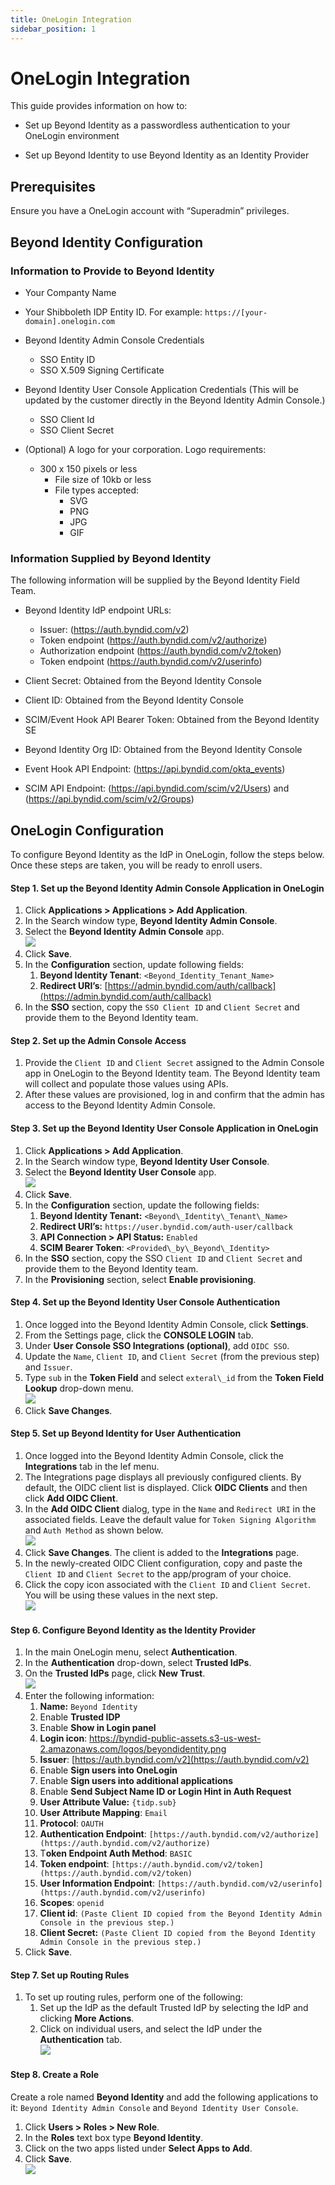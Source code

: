 ```yaml
---
title: OneLogin Integration
sidebar_position: 1
---
```


OneLogin Integration
====================

This guide provides information on how to:

*   Set up Beyond Identity as a passwordless authentication to your OneLogin environment
    
*   Set up Beyond Identity to use Beyond Identity as an Identity Provider
    

Prerequisites
-------------

Ensure you have a OneLogin account with “Superadmin” privileges.


Beyond Identity Configuration
-----------------------------
### Information to Provide to Beyond Identity
*	Your Companty Name

*	Your Shibboleth IDP Entity ID. For example: `https://[your-domain].onelogin.com`

*   Beyond Identity Admin Console Credentials
	*   SSO Entity ID
	*   SSO X.509 Signing Certificate 

*	Beyond Identity User Console Application Credentials (This will be updated by the customer directly in the Beyond Identity Admin Console.)
	*   SSO Client Id
	*   SSO Client Secret

*	(Optional) A logo for your corporation. Logo requirements:
	*   300 x 150 pixels or less
		*   File size of 10kb or less
		*   File types accepted:
			*   SVG
			*   PNG
			*   JPG
			*   GIF

### Information Supplied by Beyond Identity
The following information will be supplied by the Beyond Identity Field Team.
*	Beyond Identity IdP endpoint URLs:
	* Issuer: (https://auth.byndid.com/v2)
	* Token endpoint (https://auth.byndid.com/v2/authorize)
	* Authorization endpoint (https://auth.byndid.com/v2/token) 
	* Token endpoint (https://auth.byndid.com/v2/userinfo)

*	Client Secret:	Obtained from the Beyond Identity Console

*	Client ID: Obtained from the Beyond Identity Console

*	SCIM/Event Hook API Bearer Token: Obtained from the Beyond Identity SE

*	Beyond Identity Org ID:	Obtained from the Beyond Identity Console

*	Event Hook API Endpoint:	(https://api.byndid.com/okta_events)

*	SCIM API Endpoint:	(https://api.byndid.com/scim/v2/Users) and (https://api.byndid.com/scim/v2/Groups)


OneLogin Configuration
----------------------

To configure Beyond Identity as the IdP in OneLogin, follow the steps below. Once these steps are taken, you will be ready to enroll users.

#### Step 1. Set up the Beyond Identity Admin Console Application in OneLogin

1.  Click **Applications > Applications > Add Application**.
2.  In the Search window type, **Beyond Identity Admin Console**.
3.  Select the **Beyond Identity Admin Console** app.  
    ![](/images/Integrations/onelogin/add_bi_admin_console_onelogin.PNG)
4.  Click **Save**.
5.  In the **Configuration** section, update following fields:
    1.  **Beyond Identity Tenant**: `<Beyond_Identity_Tenant_Name>`
    2.  **Redirect URI’s**: [https://admin.byndid.com/auth/callback](https://admin.byndid.com/auth/callback)
6.  In the **SSO** section, copy the `SSO Client ID` and `Client Secret` and provide them to the Beyond Identity team.

#### Step 2. Set up the Admin Console Access

1.  Provide the `Client ID` and `Client Secret` assigned to the Admin Console app in OneLogin to the Beyond Identity team. The Beyond Identity team will collect and populate those values using APIs.  
2.  After these values are provisioned, log in and confirm that the admin has access to the Beyond Identity Admin Console. 

#### Step 3. Set up the Beyond Identity User Console Application in OneLogin

1.  Click **Applications > Add Application**.
2.  In the Search window type, **Beyond Identity User Console**.
3.  Select the **Beyond Identity User Console** app.  
    ![](/images/Integrations/onelogin/add_bi_user_console_onelogin.PNG)
4.  Click **Save**.
5.  In the **Configuration** section, update the following fields:
    1.  **Beyond Identity Tenant:** `<Beyond\_Identity\_Tenant\_Name>`
    2.  **Redirect URI’s:** `https://user.byndid.com/auth-user/callback`
    3.  **API Connection > API Status:** `Enabled`
    4.  **SCIM Bearer Token**: `<Provided\_by\_Beyond\_Identity>`
6.   In the **SSO** section, copy the SSO `Client ID` and `Client Secret` and provide them to the Beyond Identity team.
7.  In the **Provisioning** section, select **Enable provisioning**.

#### Step 4. Set up the Beyond Identity User Console Authentication

1.  Once logged into the Beyond Identity Admin Console, click **Settings**.
2.  From the Settings page, click the **CONSOLE LOGIN** tab.
3.  Under **User Console SSO Integrations (optional)**,  add `OIDC SSO`.
4.  Update the `Name`, `Client ID`, and `Client Secret` (from the previous step) and `Issuer`.
5.  Type `sub` in the **Token Field** and select `exteral\_id` from the **Token Field Lookup** drop-down menu.  
    ![](/images/Integrations/onelogin/edit_config_onelogin.PNG)
6.  Click **Save Changes**.

#### Step 5. Set up Beyond Identity for User Authentication

1.  Once logged into the Beyond Identity Admin Console, click the **Integrations** tab in the lef menu.
2.  The Integrations page displays all previously configured clients. By default, the OIDC client list is displayed. Click **OIDC Clients** and then click **Add OIDC Client**.
3.  In the **Add OIDC Client** dialog, type in the `Name` and `Redirect URI` in the associated fields. Leave the default value for `Token Signing Algorithm` and `Auth Method` as shown below.   
    ![](/images/Integrations/onelogin/add_oidc_client_onelogin.PNG)
4.  Click **Save Changes**. The client is added to the **Integrations** page.
5.  In the newly-created OIDC Client configuration, copy and paste the `Client ID` and `Client Secret` to the app/program of your choice.
6.  Click the copy icon associated with the `Client ID` and `Client Secret`. You will be using these values in the next step.  
    ![](/images/Integrations/onelogin/client_added_onelogin.PNG)

#### Step 6. Configure Beyond Identity as the Identity Provider

1.  In the main OneLogin menu, select **Authentication**.
2.  In the **Authentication** drop-down, select **Trusted IdPs**.
3.  On the **Trusted IdPs** page, click **New Trust**.  
    ![](/images/Integrations/onelogin/authentication_onelogin.PNG)
4.  Enter the following information:
    1.  **Name:** `Beyond Identity`
    2.  Enable **Trusted IDP**
    3.  Enable **Show in Login panel**
    4.  **Login icon**: https://byndid-public-assets.s3-us-west-2.amazonaws.com/logos/beyondidentity.png
    5.  **Issuer**: [https://auth.byndid.com/v2](https://auth.byndid.com/v2)
    6.  Enable **Sign users into OneLogin**
    7.  Enable **Sign users into additional applications**
    8.  Enable **Send Subject Name ID or Login Hint in Auth Request**
    9.  **User Attribute Value:** `{tidp.sub}`
    10.  **User Attribute Mapping**: `Email`
    11.  **Protocol**: `OAUTH`
    12.  **Authentication Endpoint**: `[https://auth.byndid.com/v2/authorize](https://auth.byndid.com/v2/authorize)`
    13.  T**oken Endpoint Auth Method**: `BASIC`
    14.  **Token endpoint**: `[https://auth.byndid.com/v2/token](https://auth.byndid.com/v2/token)`
    15.  **User Information Endpoint**: `[https://auth.byndid.com/v2/userinfo](https://auth.byndid.com/v2/userinfo)`
    16.  **Scopes**: `openid`
    17.  **Client id**: `(Paste Client ID copied from the Beyond Identity Admin Console in the previous step.)`
    18.  **Client Secret:** `(Paste Client ID copied from the Beyond Identity Admin Console in the previous step.)`
5.  Click **Save**.

#### Step 7. Set up Routing Rules

1.  To set up routing rules, perform one of the following:
    1.  Set up the IdP as the default Trusted IdP by selecting the IdP and clicking **More Actions**.
    2.  Click on individual users, and select the IdP under the **Authentication** tab.  
        ![](/images/Integrations/onelogin/routing_rules_onelogin.png)

#### Step 8. Create a Role

Create a role named **Beyond Identity** and add the following applications to it: `Beyond Identity Admin Console` and `Beyond Identity User Console`.

1.  Click **Users > Roles > New Role**.
2.  In the **Roles** text box type **Beyond Identity**.
3.  Click on the two apps listed under **Select Apps to Add**.
4.  Click **Save**.  
    ![](/images/Integrations/onelogin/role_create_onelogin.png)